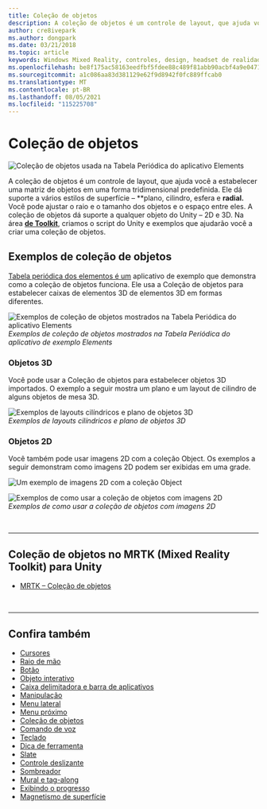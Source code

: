 ```yaml
---
title: Coleção de objetos
description: A coleção de objetos é um controle de layout, que ajuda você a estabelecer uma matriz de objetos em uma forma tridimensional predefinida.
author: cre8ivepark
ms.author: dongpark
ms.date: 03/21/2018
ms.topic: article
keywords: Windows Mixed Reality, controles, design, headset de realidade misturada, headset de realidade misturada do Windows, headset de realidade virtual, HoloLens, coleção de objetos, 2D, 3D, MRTK, Toolkit
ms.openlocfilehash: be8f175ac58163eedfbf5fdee88c489f81abb90acbf4a9e04710be8443f070f0
ms.sourcegitcommit: a1c086aa83d381129e62f9d8942f0fc889ffcab0
ms.translationtype: MT
ms.contentlocale: pt-BR
ms.lasthandoff: 08/05/2021
ms.locfileid: "115225708"
---
```

# <a name="object-collection"></a>Coleção de objetos

![Coleção de objetos usada na Tabela Periódica do aplicativo Elements](images/UX_Hero_ObjectCollection.jpg)<br>

A coleção de objetos é um controle de layout, que ajuda você a estabelecer uma matriz de objetos em uma forma tridimensional predefinida. Ele dá suporte a vários estilos de superfície – **plano, cilindro, esfera e **radial.** Você pode ajustar o raio e o tamanho dos objetos e o espaço entre eles. A coleção de objetos dá suporte a qualquer objeto do Unity – 2D e 3D. Na área **[de Toolkit](/windows/mixed-reality/mrtk-unity/features/ux-building-blocks/object-collection)**, criamos o script do Unity e exemplos que ajudarão você a criar uma coleção de objetos.

## <a name="object-collection-examples"></a>Exemplos de coleção de objetos

[Tabela periódica dos elementos é um](../develop/unity/periodic-table-of-the-elements.md) aplicativo de exemplo que demonstra como a coleção de objetos funciona. Ele usa a Coleção de objetos para estabelecer caixas de elementos 3D de elementos 3D em formas diferentes.

![Exemplos de coleção de objetos mostrados na Tabela Periódica do aplicativo Elements](images/periodictable-collections-1000px.jpg)<br>
*Exemplos de coleção de objetos mostrados na Tabela Periódica do aplicativo de exemplo Elements*

### <a name="3d-objects"></a>Objetos 3D

Você pode usar a Coleção de objetos para estabelecer objetos 3D importados. O exemplo a seguir mostra um plano e um layout de cilindro de alguns objetos de mesa 3D.

![Exemplos de layouts cilíndricos e plano de objetos 3D](images/objectcollection-3dobjects-1000px.jpg)<br>
*Exemplos de layouts cilíndricos e plano de objetos 3D*

### <a name="2d-objects"></a>Objetos 2D

Você também pode usar imagens 2D com a coleção Object. Os exemplos a seguir demonstram como imagens 2D podem ser exibidas em uma grade.

![Um exemplo de imagens 2D com a coleção Object](images/940px-layout-3dobjects-3.jpg)

![Exemplos de como usar a coleção de objetos com imagens 2D](images/940px-layout-2dimages.jpg)<br>
*Exemplos de como usar a coleção de objetos com imagens 2D*

<br>

---

## <a name="object-collection-in-mrtk-mixed-reality-toolkit-for-unity"></a>Coleção de objetos no MRTK (Mixed Reality Toolkit) para Unity

* [MRTK – Coleção de objetos](/windows/mixed-reality/mrtk-unity/features/ux-building-blocks/object-collection)

<br>

---

## <a name="see-also"></a>Confira também

* [Cursores](cursors.md)
* [Raio de mão](point-and-commit.md)
* [Botão](button.md)
* [Objeto interativo](interactable-object.md)
* [Caixa delimitadora e barra de aplicativos](app-bar-and-bounding-box.md)
* [Manipulação](direct-manipulation.md)
* [Menu lateral](hand-menu.md)
* [Menu próximo](near-menu.md)
* [Coleção de objetos](object-collection.md)
* [Comando de voz](voice-input.md)
* [Teclado](keyboard.md)
* [Dica de ferramenta](tooltip.md)
* [Slate](slate.md)
* [Controle deslizante](slider.md)
* [Sombreador](shader.md)
* [Mural e tag-along](billboarding-and-tag-along.md)
* [Exibindo o progresso](progress.md)
* [Magnetismo de superfície](surface-magnetism.md)